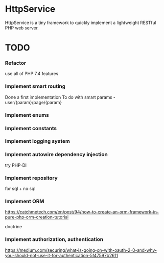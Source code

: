 # HttpService

HttpService is a tiny framework to quickly implement a lightweight RESTful PHP web server.

# TODO

### Refactor
use all of PHP 7.4 features


### Implement smart routing
Done a first implementation
To do with smart params - user/{param}/page/{param}

### Implement enums

### Implement constants

### Implement logging system

### Implement autowire dependency injection

try PHP-DI


### Implement repository

for sql + no sql


### Implement ORM

https://catchmetech.com/en/post/94/how-to-create-an-orm-framework-in-pure-php-orm-creation-tutorial

doctrine


### Implement authorization, authentication

https://medium.com/securing/what-is-going-on-with-oauth-2-0-and-why-you-should-not-use-it-for-authentication-5f47597b2611
